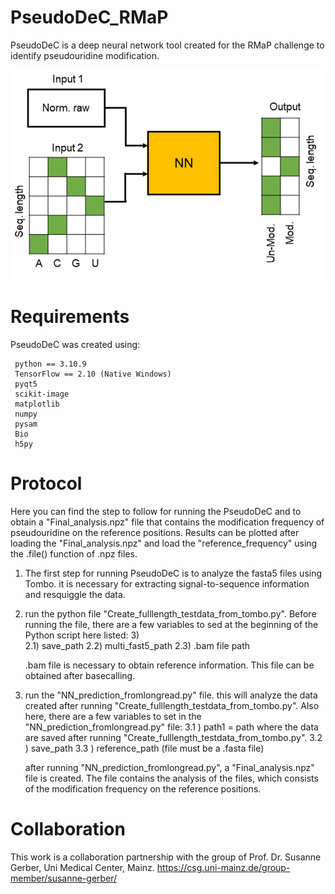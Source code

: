 # PseudoDeC_RMaP

PseudoDeC is a deep neural network tool created for the RMaP challenge to identify pseudouridine modification.

![DLRN graphic window](PseudoDeC_figure.png)

# Requirements

PseudoDeC was created using:

     python == 3.10.9
     TensorFlow == 2.10 (Native Windows)
     pyqt5
     scikit-image
     matplotlib
     numpy
     pysam
     Bio
     h5py
     
# Protocol

Here you can find the step to follow for running the PseudoDeC and to obtain a "Final_analysis.npz" file that contains the modification frequency of pseudouridine
on the reference positions. Results can be plotted after loading the "Final_analysis.npz" and load the "reference_frequency" using the .file() function of .npz files.

1) The first step for running PseudoDeC is to analyze the fasta5 files using Tombo. it is necessary for extracting signal-to-sequence information
and resquiggle the data.

2) run the python file "Create_fulllength_testdata_from_tombo.py". Before running the file, there are a few variables to sed at the beginning of the Python script here listed:
     3)      
     2.1) save_path
     2.2) multi_fast5_path
     2.3) .bam file path

     .bam file is necessary to obtain reference information. This file can be obtained after basecalling.

4) run the "NN_prediction_fromlongread.py" file. this will analyze the data created after running "Create_fulllength_testdata_from_tombo.py". Also here, there are a few variables
   to set in the "NN_prediction_fromlongread.py" file:
   3.1 ) path1 = path where the data are saved after running "Create_fulllength_testdata_from_tombo.py".
   3.2 ) save_path
   3.3 ) reference_path (file must be a .fasta file)

   after running "NN_prediction_fromlongread.py", a "Final_analysis.npz" file is created. The file contains the analysis of the files, which consists of the modification frequency
   on the reference positions.

# Collaboration

This work is a collaboration partnership with the group of Prof. Dr. Susanne Gerber, Uni Medical Center, Mainz. https://csg.uni-mainz.de/group-member/susanne-gerber/
